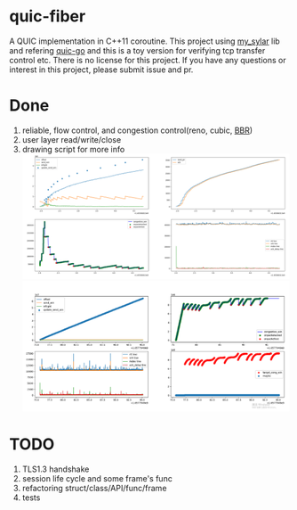 # quic-fiber
  A QUIC implementation in C++11 coroutine. 
This project using [my_sylar](https://github.com/hankai17/my_sylar) lib and refering [quic-go](https://github.com/lucas-clemente/quic-go)
and this is a toy version for verifying tcp transfer control etc. There is no license for this project. 
If you have any questions or interest in this project, please submit issue and pr.

# Done
1. reliable, flow control, and congestion control(reno, cubic, [BBR](https://github.com/hankai17/quic-fiber/tree/bbr))
2. user layer read/write/close
3. drawing script for more info
![congestion.png](https://github.com/hankai17/quic-fiber/blob/main/reno.png)
![congestion.png](https://github.com/hankai17/quic-fiber/blob/main/cubic.png)

# TODO
1. TLS1.3 handshake
2. session life cycle and some frame's func
3. refactoring struct/class/API/func/frame
4. tests
